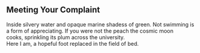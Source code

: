 Meeting Your Complaint
----------------------
Inside silvery water and opaque marine shadess of green. Not swimming is a form of appreciating. If you were not the peach the cosmic moon  
cooks, sprinkling its plum across the university.  
Here I am, a hopeful foot replaced in the field of bed.  

